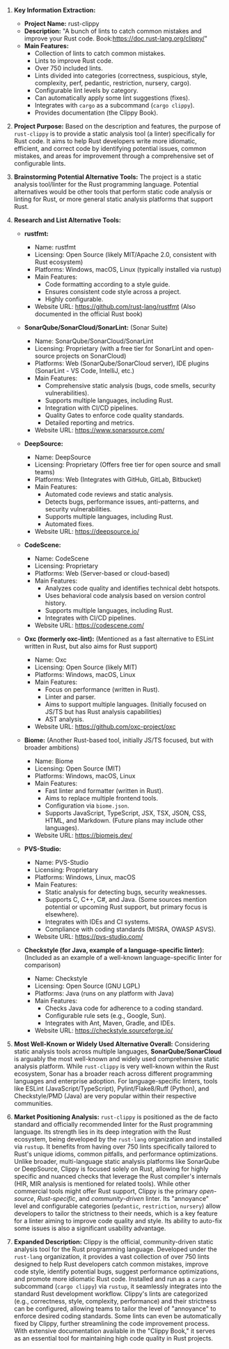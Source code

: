 1.  **Key Information Extraction:**
    *   **Project Name:** rust-clippy
    *   **Description:** "A bunch of lints to catch common mistakes and improve your Rust code. Book:https://doc.rust-lang.org/clippy/"
    *   **Main Features:**
        *   Collection of lints to catch common mistakes.
        *   Lints to improve Rust code.
        *   Over 750 included lints.
        *   Lints divided into categories (correctness, suspicious, style, complexity, perf, pedantic, restriction, nursery, cargo).
        *   Configurable lint levels by category.
        *   Can automatically apply some lint suggestions (fixes).
        *   Integrates with `cargo` as a subcommand (`cargo clippy`).
        *   Provides documentation (the Clippy Book).

2.  **Project Purpose:**
    Based on the description and features, the purpose of `rust-clippy` is to provide a static analysis tool (a linter) specifically for Rust code. It aims to help Rust developers write more idiomatic, efficient, and correct code by identifying potential issues, common mistakes, and areas for improvement through a comprehensive set of configurable lints.

3.  **Brainstorming Potential Alternative Tools:**
    The project is a static analysis tool/linter for the Rust programming language. Potential alternatives would be other tools that perform static code analysis or linting for Rust, or more general static analysis platforms that support Rust.

4.  **Research and List Alternative Tools:**

    *   **rustfmt:**
        *   Name: rustfmt
        *   Licensing: Open Source (likely MIT/Apache 2.0, consistent with Rust ecosystem)
        *   Platforms: Windows, macOS, Linux (typically installed via rustup)
        *   Main Features:
            *   Code formatting according to a style guide.
            *   Ensures consistent code style across a project.
            *   Highly configurable.
        *   Website URL: https://github.com/rust-lang/rustfmt (Also documented in the official Rust book)

    *   **SonarQube/SonarCloud/SonarLint:** (Sonar Suite)
        *   Name: SonarQube/SonarCloud/SonarLint
        *   Licensing: Proprietary (with a free tier for SonarLint and open-source projects on SonarCloud)
        *   Platforms: Web (SonarQube/SonarCloud server), IDE plugins (SonarLint - VS Code, IntelliJ, etc.)
        *   Main Features:
            *   Comprehensive static analysis (bugs, code smells, security vulnerabilities).
            *   Supports multiple languages, including Rust.
            *   Integration with CI/CD pipelines.
            *   Quality Gates to enforce code quality standards.
            *   Detailed reporting and metrics.
        *   Website URL: https://www.sonarsource.com/

    *   **DeepSource:**
        *   Name: DeepSource
        *   Licensing: Proprietary (Offers free tier for open source and small teams)
        *   Platforms: Web (Integrates with GitHub, GitLab, Bitbucket)
        *   Main Features:
            *   Automated code reviews and static analysis.
            *   Detects bugs, performance issues, anti-patterns, and security vulnerabilities.
            *   Supports multiple languages, including Rust.
            *   Automated fixes.
        *   Website URL: https://deepsource.io/

    *   **CodeScene:**
        *   Name: CodeScene
        *   Licensing: Proprietary
        *   Platforms: Web (Server-based or cloud-based)
        *   Main Features:
            *   Analyzes code quality and identifies technical debt hotspots.
            *   Uses behavioral code analysis based on version control history.
            *   Supports multiple languages, including Rust.
            *   Integrates with CI/CD pipelines.
        *   Website URL: https://codescene.com/

    *   **Oxc (formerly oxc-lint):** (Mentioned as a fast alternative to ESLint written in Rust, but also aims for Rust support)
        *   Name: Oxc
        *   Licensing: Open Source (likely MIT)
        *   Platforms: Windows, macOS, Linux
        *   Main Features:
            *   Focus on performance (written in Rust).
            *   Linter and parser.
            *   Aims to support multiple languages. (Initially focused on JS/TS but has Rust analysis capabilities)
            *   AST analysis.
        *   Website URL: https://github.com/oxc-project/oxc

    *   **Biome:** (Another Rust-based tool, initially JS/TS focused, but with broader ambitions)
        *   Name: Biome
        *   Licensing: Open Source (MIT)
        *   Platforms: Windows, macOS, Linux
        *   Main Features:
            *   Fast linter and formatter (written in Rust).
            *   Aims to replace multiple frontend tools.
            *   Configuration via `biome.json`.
            *   Supports JavaScript, TypeScript, JSX, TSX, JSON, CSS, HTML, and Markdown. (Future plans may include other languages).
        *   Website URL: https://biomejs.dev/

    *   **PVS-Studio:**
        *   Name: PVS-Studio
        *   Licensing: Proprietary
        *   Platforms: Windows, Linux, macOS
        *   Main Features:
            *   Static analysis for detecting bugs, security weaknesses.
            *   Supports C, C++, C#, and Java. (Some sources mention potential or upcoming Rust support, but primary focus is elsewhere).
            *   Integrates with IDEs and CI systems.
            *   Compliance with coding standards (MISRA, OWASP ASVS).
        *   Website URL: https://pvs-studio.com/

    *   **Checkstyle (for Java, example of a language-specific linter):** (Included as an example of a well-known language-specific linter for comparison)
        *   Name: Checkstyle
        *   Licensing: Open Source (GNU LGPL)
        *   Platforms: Java (runs on any platform with Java)
        *   Main Features:
            *   Checks Java code for adherence to a coding standard.
            *   Configurable rule sets (e.g., Google, Sun).
            *   Integrates with Ant, Maven, Gradle, and IDEs.
        *   Website URL: https://checkstyle.sourceforge.io/

5.  **Most Well-Known or Widely Used Alternative Overall:**
    Considering static analysis tools across multiple languages, **SonarQube/SonarCloud** is arguably the most well-known and widely used comprehensive static analysis platform. While `rust-clippy` is very well-known within the Rust ecosystem, Sonar has a broader reach across different programming languages and enterprise adoption. For language-specific linters, tools like ESLint (JavaScript/TypeScript), Pylint/Flake8/Ruff (Python), and Checkstyle/PMD (Java) are very popular within their respective communities.

6.  **Market Positioning Analysis:**
    `rust-clippy` is positioned as the de facto standard and officially recommended linter for the Rust programming language. Its strength lies in its deep integration with the Rust ecosystem, being developed by the `rust-lang` organization and installed via `rustup`. It benefits from having over 750 lints specifically tailored to Rust's unique idioms, common pitfalls, and performance optimizations. Unlike broader, multi-language static analysis platforms like SonarQube or DeepSource, Clippy is focused solely on Rust, allowing for highly specific and nuanced checks that leverage the Rust compiler's internals (HIR, MIR analysis is mentioned for related tools). While other commercial tools might offer Rust support, Clippy is the primary *open-source*, *Rust-specific*, and *community-driven* linter. Its "annoyance" level and configurable categories (`pedantic`, `restriction`, `nursery`) allow developers to tailor the strictness to their needs, which is a key feature for a linter aiming to improve code quality and style. Its ability to auto-fix some issues is also a significant usability advantage.

7.  **Expanded Description:**
    Clippy is the official, community-driven static analysis tool for the Rust programming language. Developed under the `rust-lang` organization, it provides a vast collection of over 750 lints designed to help Rust developers catch common mistakes, improve code style, identify potential bugs, suggest performance optimizations, and promote more idiomatic Rust code. Installed and run as a `cargo` subcommand (`cargo clippy`) via `rustup`, it seamlessly integrates into the standard Rust development workflow. Clippy's lints are categorized (e.g., correctness, style, complexity, performance) and their strictness can be configured, allowing teams to tailor the level of "annoyance" to enforce desired coding standards. Some lints can even be automatically fixed by Clippy, further streamlining the code improvement process. With extensive documentation available in the "Clippy Book," it serves as an essential tool for maintaining high code quality in Rust projects.